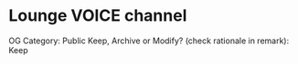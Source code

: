 # Lounge VOICE channel

OG Category: Public
Keep, Archive or Modify? (check rationale in remark): Keep